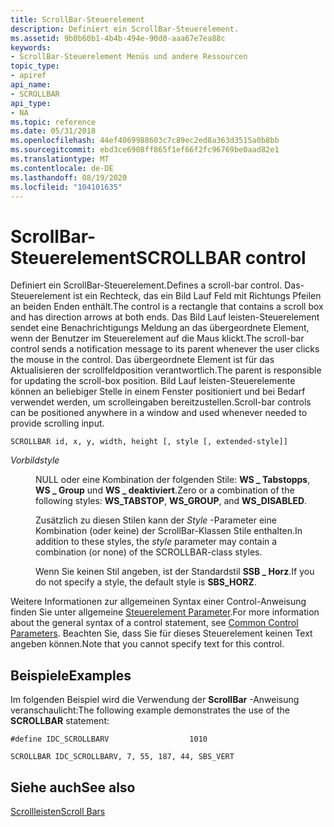 ```yaml
---
title: ScrollBar-Steuerelement
description: Definiert ein ScrollBar-Steuerelement.
ms.assetid: 9b0b60b1-4b4b-494e-90d0-aaa67e7ea88c
keywords:
- ScrollBar-Steuerelement Menüs und andere Ressourcen
topic_type:
- apiref
api_name:
- SCROLLBAR
api_type:
- NA
ms.topic: reference
ms.date: 05/31/2018
ms.openlocfilehash: 44ef4069988603c7c89ec2ed8a363d3515a0b8bb
ms.sourcegitcommit: ebd3ce6908ff865f1ef66f2fc96769be0aad82e1
ms.translationtype: MT
ms.contentlocale: de-DE
ms.lasthandoff: 08/19/2020
ms.locfileid: "104101635"
---
```

# <a name="scrollbar-control"></a><span data-ttu-id="65989-104">ScrollBar-Steuerelement</span><span class="sxs-lookup"><span data-stu-id="65989-104">SCROLLBAR control</span></span>

<span data-ttu-id="65989-105">Definiert ein ScrollBar-Steuerelement.</span><span class="sxs-lookup"><span data-stu-id="65989-105">Defines a scroll-bar control.</span></span> <span data-ttu-id="65989-106">Das-Steuerelement ist ein Rechteck, das ein Bild Lauf Feld mit Richtungs Pfeilen an beiden Enden enthält.</span><span class="sxs-lookup"><span data-stu-id="65989-106">The control is a rectangle that contains a scroll box and has direction arrows at both ends.</span></span> <span data-ttu-id="65989-107">Das Bild Lauf leisten-Steuerelement sendet eine Benachrichtigungs Meldung an das übergeordnete Element, wenn der Benutzer im Steuerelement auf die Maus klickt.</span><span class="sxs-lookup"><span data-stu-id="65989-107">The scroll-bar control sends a notification message to its parent whenever the user clicks the mouse in the control.</span></span> <span data-ttu-id="65989-108">Das übergeordnete Element ist für das Aktualisieren der scrollfeldposition verantwortlich.</span><span class="sxs-lookup"><span data-stu-id="65989-108">The parent is responsible for updating the scroll-box position.</span></span> <span data-ttu-id="65989-109">Bild Lauf leisten-Steuerelemente können an beliebiger Stelle in einem Fenster positioniert und bei Bedarf verwendet werden, um scrolleingaben bereitzustellen.</span><span class="sxs-lookup"><span data-stu-id="65989-109">Scroll-bar controls can be positioned anywhere in a window and used whenever needed to provide scrolling input.</span></span>

``` syntax
SCROLLBAR id, x, y, width, height [, style [, extended-style]]
```

<dl> <dt>

<span data-ttu-id="65989-110"><span id="style"></span><span id="STYLE"></span>*Vorbild*</span><span class="sxs-lookup"><span data-stu-id="65989-110"><span id="style"></span><span id="STYLE"></span>*style*</span></span>
</dt> <dd>

<span data-ttu-id="65989-111">NULL oder eine Kombination der folgenden Stile: **WS \_ Tabstopps**, **WS \_ Group** und **WS \_ deaktiviert**.</span><span class="sxs-lookup"><span data-stu-id="65989-111">Zero or a combination of the following styles: **WS\_TABSTOP**, **WS\_GROUP**, and **WS\_DISABLED**.</span></span>

<span data-ttu-id="65989-112">Zusätzlich zu diesen Stilen kann der *Style* -Parameter eine Kombination (oder keine) der ScrollBar-Klassen Stile enthalten.</span><span class="sxs-lookup"><span data-stu-id="65989-112">In addition to these styles, the *style* parameter may contain a combination (or none) of the SCROLLBAR-class styles.</span></span>

<span data-ttu-id="65989-113">Wenn Sie keinen Stil angeben, ist der Standardstil **SSB \_ Horz**.</span><span class="sxs-lookup"><span data-stu-id="65989-113">If you do not specify a style, the default style is **SBS\_HORZ**.</span></span>

</dd> </dl>

<span data-ttu-id="65989-114">Weitere Informationen zur allgemeinen Syntax einer Control-Anweisung finden Sie unter allgemeine [Steuerelement Parameter](common-control-parameters.md).</span><span class="sxs-lookup"><span data-stu-id="65989-114">For more information about the general syntax of a control statement, see [Common Control Parameters](common-control-parameters.md).</span></span> <span data-ttu-id="65989-115">Beachten Sie, dass Sie für dieses Steuerelement keinen Text angeben können.</span><span class="sxs-lookup"><span data-stu-id="65989-115">Note that you cannot specify text for this control.</span></span>

## <a name="examples"></a><span data-ttu-id="65989-116">Beispiele</span><span class="sxs-lookup"><span data-stu-id="65989-116">Examples</span></span>

<span data-ttu-id="65989-117">Im folgenden Beispiel wird die Verwendung der **ScrollBar** -Anweisung veranschaulicht:</span><span class="sxs-lookup"><span data-stu-id="65989-117">The following example demonstrates the use of the **SCROLLBAR** statement:</span></span>

``` syntax
#define IDC_SCROLLBARV                  1010

SCROLLBAR IDC_SCROLLBARV, 7, 55, 187, 44, SBS_VERT
```

## <a name="see-also"></a><span data-ttu-id="65989-118">Siehe auch</span><span class="sxs-lookup"><span data-stu-id="65989-118">See also</span></span>

<dl> <dt>

[<span data-ttu-id="65989-119">Scrollleisten</span><span class="sxs-lookup"><span data-stu-id="65989-119">Scroll Bars</span></span>](../controls/about-scroll-bars.md)
</dt> </dl>

 

 